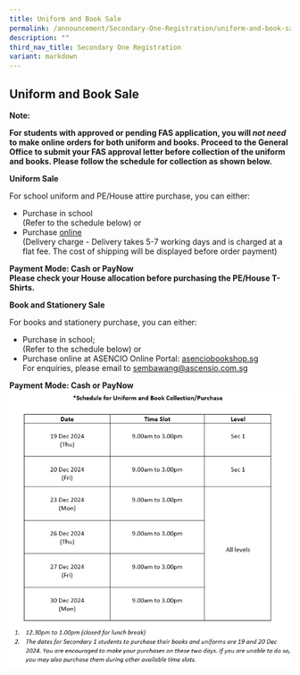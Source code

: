 ```yaml
---
title: Uniform and Book Sale
permalink: /announcement/Secondary-One-Registration/uniform-and-book-sale/
description: ""
third_nav_title: Secondary One Registration
variant: markdown
---
```

## Uniform and Book Sale


**Note:**

**For students with approved or pending FAS application, you will *not need*  to make online orders for both uniform and books. Proceed to the General Office to submit your FAS approval letter before collection of the uniform and books. Please follow the schedule for collection as shown below.**

**Uniform Sale**

For school uniform and PE/House attire purchase, you can either:

* Purchase in school<br>
(Refer to the schedule below)
or
* Purchase [online](https://www.beauvoix.com.sg/products/sembawang-secondary-school) 
<br> (Delivery charge - Delivery takes 5-7 working days and is charged at a flat fee. The cost of shipping will be displayed before order payment)

**Payment Mode: Cash or PayNow
<br>Please check your House allocation before purchasing the PE/House T-Shirts.**



**Book and Stationery Sale**

For books and stationery purchase, you can either:

* Purchase in school; 
<br>(Refer to the schedule below)
or
* Purchase online at ASENCIO Online Portal: [asenciobookshop.sg](https://asenciobookshop.sg)
<br>For enquiries, please email to sembawang@ascensio.com.sg

**Payment Mode: Cash or PayNow**
![](/images/bookshop_schedule.jpg)